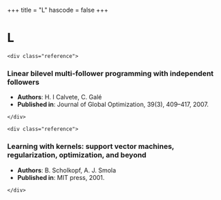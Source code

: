 +++
title = "L"
hascode = false
+++

# L
~~~
<div class="reference">
~~~
### Linear bilevel multi-follower programming with independent followers
- **Authors**: H. I Calvete, C. Galé
- **Published in**: Journal of Global Optimization, 39(3), 409–417, 2007.
~~~
</div>
~~~
~~~
<div class="reference">
~~~
### Learning with kernels: support vector machines, regularization, optimization, and beyond
- **Authors**: B. Scholkopf, A. J. Smola
- **Published in**: MIT press, 2001.
~~~
</div>
~~~

